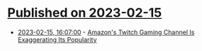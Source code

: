 # [Published on 2023-02-15](index.md)

* [2023-02-15, 16:07:00](https://slashdot.org/story/23/02/15/167259/amazons-twitch-gaming-channel-is-exaggerating-its-popularity?utm_source=rss1.0mainlinkanon&utm_medium=feed) - [Amazon's Twitch Gaming Channel Is Exaggerating Its Popularity](https://slashdot.org/story/23/02/15/167259/amazons-twitch-gaming-channel-is-exaggerating-its-popularity?utm_source=rss1.0mainlinkanon&utm_medium=feed)
